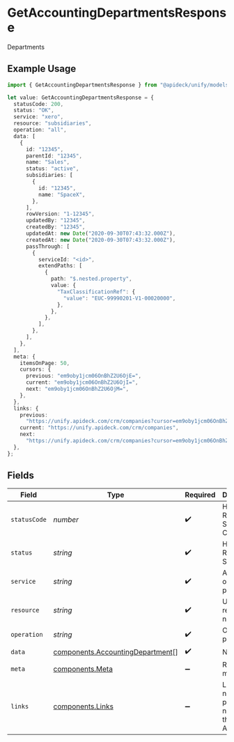 # GetAccountingDepartmentsResponse

Departments

## Example Usage

```typescript
import { GetAccountingDepartmentsResponse } from "@apideck/unify/models/components";

let value: GetAccountingDepartmentsResponse = {
  statusCode: 200,
  status: "OK",
  service: "xero",
  resource: "subsidiaries",
  operation: "all",
  data: [
    {
      id: "12345",
      parentId: "12345",
      name: "Sales",
      status: "active",
      subsidiaries: [
        {
          id: "12345",
          name: "SpaceX",
        },
      ],
      rowVersion: "1-12345",
      updatedBy: "12345",
      createdBy: "12345",
      updatedAt: new Date("2020-09-30T07:43:32.000Z"),
      createdAt: new Date("2020-09-30T07:43:32.000Z"),
      passThrough: [
        {
          serviceId: "<id>",
          extendPaths: [
            {
              path: "$.nested.property",
              value: {
                "TaxClassificationRef": {
                  "value": "EUC-99990201-V1-00020000",
                },
              },
            },
          ],
        },
      ],
    },
  ],
  meta: {
    itemsOnPage: 50,
    cursors: {
      previous: "em9oby1jcm06OnBhZ2U6OjE=",
      current: "em9oby1jcm06OnBhZ2U6OjI=",
      next: "em9oby1jcm06OnBhZ2U6OjM=",
    },
  },
  links: {
    previous:
      "https://unify.apideck.com/crm/companies?cursor=em9oby1jcm06OnBhZ2U6OjE%3D",
    current: "https://unify.apideck.com/crm/companies",
    next:
      "https://unify.apideck.com/crm/companies?cursor=em9oby1jcm06OnBhZ2U6OjM",
  },
};
```

## Fields

| Field                                                                                | Type                                                                                 | Required                                                                             | Description                                                                          | Example                                                                              |
| ------------------------------------------------------------------------------------ | ------------------------------------------------------------------------------------ | ------------------------------------------------------------------------------------ | ------------------------------------------------------------------------------------ | ------------------------------------------------------------------------------------ |
| `statusCode`                                                                         | *number*                                                                             | :heavy_check_mark:                                                                   | HTTP Response Status Code                                                            | 200                                                                                  |
| `status`                                                                             | *string*                                                                             | :heavy_check_mark:                                                                   | HTTP Response Status                                                                 | OK                                                                                   |
| `service`                                                                            | *string*                                                                             | :heavy_check_mark:                                                                   | Apideck ID of service provider                                                       | xero                                                                                 |
| `resource`                                                                           | *string*                                                                             | :heavy_check_mark:                                                                   | Unified API resource name                                                            | subsidiaries                                                                         |
| `operation`                                                                          | *string*                                                                             | :heavy_check_mark:                                                                   | Operation performed                                                                  | all                                                                                  |
| `data`                                                                               | [components.AccountingDepartment](../../models/components/accountingdepartment.md)[] | :heavy_check_mark:                                                                   | N/A                                                                                  |                                                                                      |
| `meta`                                                                               | [components.Meta](../../models/components/meta.md)                                   | :heavy_minus_sign:                                                                   | Response metadata                                                                    |                                                                                      |
| `links`                                                                              | [components.Links](../../models/components/links.md)                                 | :heavy_minus_sign:                                                                   | Links to navigate to previous or next pages through the API                          |                                                                                      |